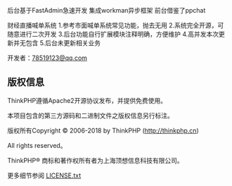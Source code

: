 后台基于FastAdmin急速开发
集成workman异步框架
前台借鉴了ppchat


财经直播喊单系统
1.参考市面喊单系统常见功能，抛去无用
2.系统完全开源，可随意进行二次开发
3.后台功能自行扩展模块注释明确，方便维护
4.高并发本次更新并无包含
5.后台未更新相关业务

开发者：78519123@qq.com

## 版权信息

ThinkPHP遵循Apache2开源协议发布，并提供免费使用。

本项目包含的第三方源码和二进制文件之版权信息另行标注。

版权所有Copyright © 2006-2018 by ThinkPHP (http://thinkphp.cn)

All rights reserved。

ThinkPHP® 商标和著作权所有者为上海顶想信息科技有限公司。

更多细节参阅 [LICENSE.txt](LICENSE.txt)